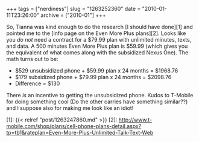 +++
tags = ["nerdiness"]
slug = "1263252360"
date = "2010-01-11T23:26:00"
archive = ["2010-01"]
+++

So, Tianna was kind enough to do the research [I should have done][1] and
pointed me to the [info page on the Even More Plus plans][2]. Looks like
you *do not* need a contract for a $79.99 plan with unlimited minutes,
texts, and data. A 500 minutes Even More Plus plan is $59.99 (which gives
you the equivalent of what comes along with the subsidized Nexus One). The
math turns out to be:

- $529 unsubsidized phone + $59.99 plan x 24 months = $1968.76  
- $179 subsidized phone + $79.99 plan x 24 months = $2098.76  
- Difference = $130

There *is* an incentive to getting the unsubsidized phone.  Kudos to
T-Mobile for doing something cool (Do the other carries have something
similar??) and I suppose also for making me look like an idiot!

[1]: {{< relref "post/1263247860.md" >}}
[2]: http://www.t-mobile.com/shop/plans/cell-phone-plans-detail.aspx?tp=tb1&rateplan=Even-More-Plus-Unlimited-Talk-Text-Web
